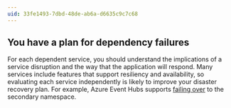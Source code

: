 ```yaml
---
uid: 33fe1493-7dbd-48de-ab6a-d6635c9c7c68
---
```

## You have a plan for dependency failures

<div class="alert is-warning"><p></p></div>

For each dependent service, you should understand the implications of a service disruption and the way that the application will respond. Many services include features that support resiliency and availability, so evaluating each service independently is likely to improve your disaster recovery plan. For example, Azure Event Hubs supports [failing over](/azure/event-hubs/event-hubs-geo-dr#setup-and-failover-flow) to the secondary namespace.